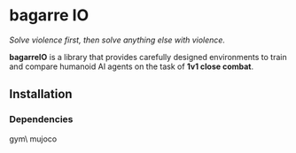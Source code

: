 # bagarre IO

_Solve violence first, then solve anything else with violence._

**bagarreIO** is a library that provides carefully designed environments to train and compare humanoid AI agents on the task of **1v1 close combat**.

## Installation

### Dependencies
gym\\
mujoco


